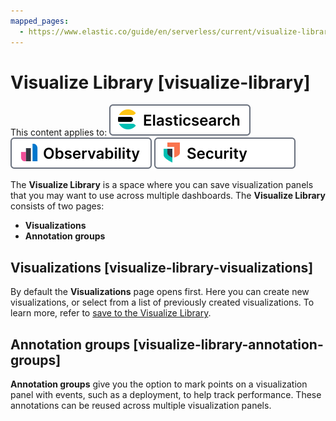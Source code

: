 ```yaml
---
mapped_pages:
  - https://www.elastic.co/guide/en/serverless/current/visualize-library.html
---
```


# Visualize Library [visualize-library]

This content applies to: [![Elasticsearch](../../images/serverless-es-badge.svg "")](../../solutions/search.md) [![Observability](../../images/serverless-obs-badge.svg "")](../../solutions/observability.md) [![Security](../../images/serverless-sec-badge.svg "")](../../solutions/security/elastic-security-serverless.md)

The **Visualize Library** is a space where you can save visualization panels that you may want to use across multiple dashboards. The **Visualize Library** consists of two pages:

* **Visualizations**
* **Annotation groups**


## Visualizations [visualize-library-visualizations]

By default the **Visualizations** page opens first. Here you can create new visualizations, or select from a list of previously created visualizations. To learn more, refer to [save to the Visualize Library](../../explore-analyze/index.md#elasticsearch-explore-your-data-visualizations-save-to-the-visualize-library).


## Annotation groups [visualize-library-annotation-groups]

**Annotation groups** give you the option to mark points on a visualization panel with events, such as a deployment, to help track performance. These annotations can be reused across multiple visualization panels.
